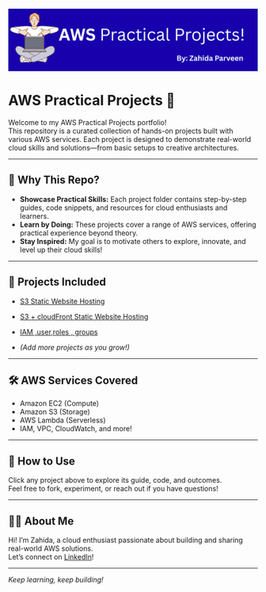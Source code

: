 ![AWS Projects Banner](./images/banner.png)

# AWS Practical Projects 🚀

Welcome to my AWS Practical Projects portfolio!  
This repository is a curated collection of hands-on projects built with various AWS services. Each project is designed to demonstrate real-world cloud skills and solutions—from basic setups to creative architectures.

---

## 🌟 Why This Repo?

- **Showcase Practical Skills:** Each project folder contains step-by-step guides, code snippets, and resources for cloud enthusiasts and learners.
- **Learn by Doing:** These projects cover a range of AWS services, offering practical experience beyond theory.
- **Stay Inspired:** My goal is to motivate others to explore, innovate, and level up their cloud skills!

---

## 📂 Projects Included

- [S3 Static Website Hosting](./s3%20Static%20Website%20Hosting/readme.md)
- [S3 + cloudFront Static Website Hosting](./s3+cloudFront-website-hosting/readme.md)
- [IAM ,user,roles , groups](./IAM-user-groups-roles/readme.md)


- *(Add more projects as you grow!)*

---

## 🛠️ AWS Services Covered

- Amazon EC2 (Compute)
- Amazon S3 (Storage)
- AWS Lambda (Serverless)
- IAM, VPC, CloudWatch, and more!

---

## 🚀 How to Use

Click any project above to explore its guide, code, and outcomes.  
Feel free to fork, experiment, or reach out if you have questions!

---

## 👩‍💻 About Me

Hi! I’m Zahida, a cloud enthusiast passionate about building and sharing real-world AWS solutions.  
Let’s connect on [LinkedIn](https://www.linkedin.com/in/zahida-parveen-73a446347/)!

---

*Keep learning, keep building!*
